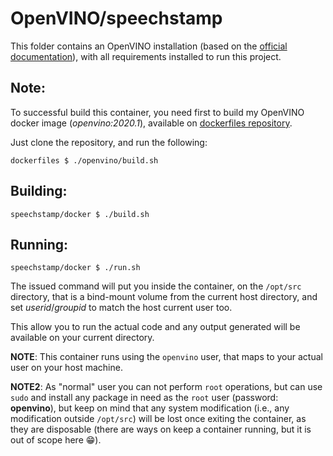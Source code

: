 # OpenVINO/speechstamp
This folder contains an OpenVINO installation (based on the [official documentation](https://docs.openvinotoolkit.org/latest/_docs_install_guides_installing_openvino_docker_linux.html)), with all requirements installed to run this project.


## Note:
To successful build this container, you need first to build my OpenVINO docker image (*openvino:2020.1*), available on [dockerfiles repository](https://github.com/mdkcore0/dockerfiles).

Just clone the repository, and run the following:
```
dockerfiles $ ./openvino/build.sh
```

## Building:
```
speechstamp/docker $ ./build.sh
```

## Running:
```
speechstamp/docker $ ./run.sh
```
The issued command will put you inside the container, on the `/opt/src` directory, that is a bind-mount volume from the current host directory, and set *userid*/*groupid* to match the host current user too.

This allow you to run the actual code and any output generated will be available on your current directory.

**NOTE**: This container runs using the `openvino` user, that maps to your actual user on your host machine.

**NOTE2**: As "normal" user you can not perform `root` operations, but can use `sudo` and install any package in need as the `root` user (password: **openvino**), but keep on mind that any system modification (i.e., any modification outside `/opt/src`) will be lost once exiting the container, as they are disposable (there are ways on keep a container running, but it is out of scope here :grin:).
